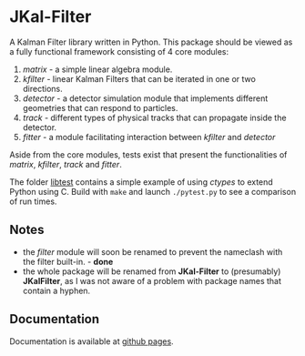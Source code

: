 JKal-Filter
===========

A Kalman Filter library written in Python. This package should be viewed as a
fully functional framework consisting of 4 core modules:

1. *matrix* - a simple linear algebra module.
2. *kfilter* - linear Kalman Filters that can be iterated in one or two
   directions.
3. *detector* - a detector simulation module that implements different
   geometries that can respond to particles.
4. *track* - different types of physical tracks that can propagate inside the
   detector.
5. *fitter* - a module facilitating interaction between *kfilter* and
   *detector*

Aside from the core modules, tests exist that present the functionalities of
*matrix*, *kfilter*, *track* and *fitter*.

The folder [libtest](./libtest) contains a simple example of using *ctypes* to
extend Python using C. Build with `make` and launch `./pytest.py` to see a
comparison of run times.

Notes
-----

* the *filter* module will soon be renamed to prevent the nameclash with the
  filter built-in. - **done**
* the whole package will be renamed from **JKal-Filter** to (presumably)
  **JKalFilter**, as I was not aware of a problem with package names that
  contain a hyphen.

Documentation
-------------

Documentation is available at [github pages](https://jepio.github.com/JKal-Filter).

